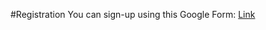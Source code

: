 
#Registration
You can sign-up using this Google Form:
[Link](https://forms.gle/zTQiVu5iYk22Yenn9)

